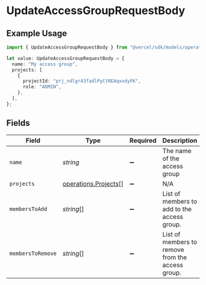 # UpdateAccessGroupRequestBody

## Example Usage

```typescript
import { UpdateAccessGroupRequestBody } from "@vercel/sdk/models/operations";

let value: UpdateAccessGroupRequestBody = {
  name: "My access group",
  projects: [
    {
      projectId: "prj_ndlgr43fadlPyCtREAqxxdyFK",
      role: "ADMIN",
    },
  ],
};
```

## Fields

| Field                                                        | Type                                                         | Required                                                     | Description                                                  | Example                                                      |
| ------------------------------------------------------------ | ------------------------------------------------------------ | ------------------------------------------------------------ | ------------------------------------------------------------ | ------------------------------------------------------------ |
| `name`                                                       | *string*                                                     | :heavy_minus_sign:                                           | The name of the access group                                 | My access group                                              |
| `projects`                                                   | [operations.Projects](../../models/operations/projects.md)[] | :heavy_minus_sign:                                           | N/A                                                          |                                                              |
| `membersToAdd`                                               | *string*[]                                                   | :heavy_minus_sign:                                           | List of members to add to the access group.                  |                                                              |
| `membersToRemove`                                            | *string*[]                                                   | :heavy_minus_sign:                                           | List of members to remove from the access group.             |                                                              |